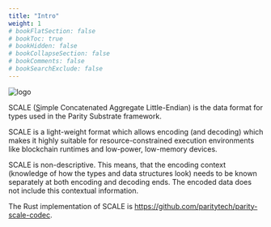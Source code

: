 ```yaml
---
title: "Intro"
weight: 1
# bookFlatSection: false
# bookToc: true
# bookHidden: false
# bookCollapseSection: false
# bookComments: false
# bookSearchExclude: false
---
```


![logo](/logo.png)

SCALE (<u>S</u>imple Concatenated Aggregate Little-Endian) is the data format for types used in the Parity Substrate framework.

SCALE is a light-weight format which allows encoding (and decoding) which makes it highly suitable for resource-constrained execution environments like blockchain runtimes and low-power, low-memory devices.

SCALE is non-descriptive. This means, that the encoding context (knowledge of how the types and data structures look) needs to be known separately at both encoding and decoding ends. The encoded data does not include this contextual information.

The Rust implementation of SCALE is https://github.com/paritytech/parity-scale-codec.